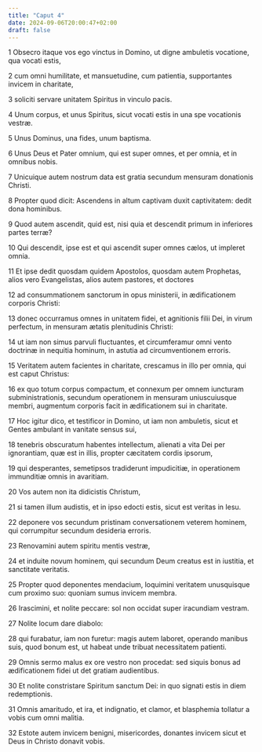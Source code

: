 ```yaml
---
title: "Caput 4"
date: 2024-09-06T20:00:47+02:00
draft: false
---
```



1 Obsecro itaque vos ego vinctus in Domino, ut digne ambuletis vocatione, qua vocati estis,

2 cum omni humilitate, et mansuetudine, cum patientia, supportantes invicem in charitate,

3 soliciti servare unitatem Spiritus in vinculo pacis.

4 Unum corpus, et unus Spiritus, sicut vocati estis in una spe vocationis vestræ.

5 Unus Dominus, una fides, unum baptisma.

6 Unus Deus et Pater omnium, qui est super omnes, et per omnia, et in omnibus nobis.

7 Unicuique autem nostrum data est gratia secundum mensuram donationis Christi.

8 Propter quod dicit: Ascendens in altum captivam duxit captivitatem: dedit dona hominibus.

9 Quod autem ascendit, quid est, nisi quia et descendit primum in inferiores partes terræ?

10 Qui descendit, ipse est et qui ascendit super omnes cælos, ut impleret omnia.

11 Et ipse dedit quosdam quidem Apostolos, quosdam autem Prophetas, alios vero Evangelistas, alios autem pastores, et doctores

12 ad consummationem sanctorum in opus ministerii, in ædificationem corporis Christi:

13 donec occurramus omnes in unitatem fidei, et agnitionis filii Dei, in virum perfectum, in mensuram ætatis plenitudinis Christi:

14 ut iam non simus parvuli fluctuantes, et circumferamur omni vento doctrinæ in nequitia hominum, in astutia ad circumventionem erroris.

15 Veritatem autem facientes in charitate, crescamus in illo per omnia, qui est caput Christus:

16 ex quo totum corpus compactum, et connexum per omnem iuncturam subministrationis, secundum operationem in mensuram uniuscuiusque membri, augmentum corporis facit in ædificationem sui in charitate.

17 Hoc igitur dico, et testificor in Domino, ut iam non ambuletis, sicut et Gentes ambulant in vanitate sensus sui,

18 tenebris obscuratum habentes intellectum, alienati a vita Dei per ignorantiam, quæ est in illis, propter cæcitatem cordis ipsorum,

19 qui desperantes, semetipsos tradiderunt impudicitiæ, in operationem immunditiæ omnis in avaritiam.

20 Vos autem non ita didicistis Christum,

21 si tamen illum audistis, et in ipso edocti estis, sicut est veritas in Iesu.

22 deponere vos secundum pristinam conversationem veterem hominem, qui corrumpitur secundum desideria erroris.

23 Renovamini autem spiritu mentis vestræ,

24 et induite novum hominem, qui secundum Deum creatus est in iustitia, et sanctitate veritatis.

25 Propter quod deponentes mendacium, loquimini veritatem unusquisque cum proximo suo: quoniam sumus invicem membra.

26 Irascimini, et nolite peccare: sol non occidat super iracundiam vestram.

27 Nolite locum dare diabolo:

28 qui furabatur, iam non furetur: magis autem laboret, operando manibus suis, quod bonum est, ut habeat unde tribuat necessitatem patienti.

29 Omnis sermo malus ex ore vestro non procedat: sed siquis bonus ad ædificationem fidei ut det gratiam audientibus.

30 Et nolite constristare Spiritum sanctum Dei: in quo signati estis in diem redemptionis.

31 Omnis amaritudo, et ira, et indignatio, et clamor, et blasphemia tollatur a vobis cum omni malitia.

32 Estote autem invicem benigni, misericordes, donantes invicem sicut et Deus in Christo donavit vobis.

